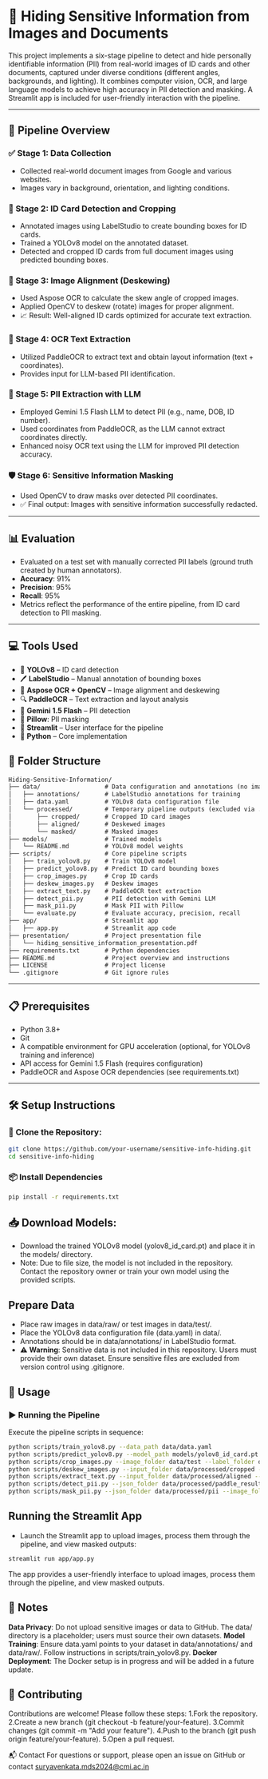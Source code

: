 # 🔐 Hiding Sensitive Information from Images and Documents
This project implements a six-stage pipeline to detect and hide personally identifiable information (PII) from real-world images of ID cards and other documents, captured under diverse conditions (different angles, backgrounds, and lighting). It combines computer vision, OCR, and large language models to achieve high accuracy in PII detection and masking. A Streamlit app is included for user-friendly interaction with the pipeline.

---

## 🚀 Pipeline Overview

### ✅ Stage 1: Data Collection

- Collected real-world document images from Google and various websites.
- Images vary in background, orientation, and lighting conditions.

### 🧭 Stage 2: ID Card Detection and Cropping

- Annotated images using LabelStudio to create bounding boxes for ID cards.
- Trained a YOLOv8 model on the annotated dataset.
- Detected and cropped ID cards from full document images using predicted bounding boxes.

### 🔄 Stage 3: Image Alignment (Deskewing)

- Used Aspose OCR to calculate the skew angle of cropped images.
- Applied OpenCV to deskew (rotate) images for proper alignment.
- 📈 Result: Well-aligned ID cards optimized for accurate text extraction.

### 📝 Stage 4: OCR Text Extraction

- Utilized PaddleOCR to extract text and obtain layout information (text + coordinates).
- Provides input for LLM-based PII identification.

### 🔎 Stage 5: PII Extraction with LLM

- Employed Gemini 1.5 Flash LLM to detect PII (e.g., name, DOB, ID number).
- Used coordinates from PaddleOCR, as the LLM cannot extract coordinates directly.
- Enhanced noisy OCR text using the LLM for improved PII detection accuracy.

### 🛡️ Stage 6: Sensitive Information Masking

- Used OpenCV to draw masks over detected PII coordinates.
- ✅ Final output: Images with sensitive information successfully redacted.

---

## 📊 Evaluation

- Evaluated on a test set with manually corrected PII labels (ground truth created by human annotators).
- **Accuracy**: 91%  
- **Precision**: 95%  
- **Recall**: 95%  
- Metrics reflect the performance of the entire pipeline, from ID card detection to PII masking.

---


## 💻 Tools Used

- 🧠 **YOLOv8** – ID card detection  
- 🖊️ **LabelStudio** – Manual annotation of bounding boxes  
- 🧾 **Aspose OCR + OpenCV** – Image alignment and deskewing  
- 🔍 **PaddleOCR** – Text extraction and layout analysis  
- 🧠 **Gemini 1.5 Flash** – PII detection
- 📓 **Pillow**: PII masking 
- 📱 **Streamlit** – User interface for the pipeline  
- 🐍 **Python** – Core implementation  



## 📁 Folder Structure

```markdown
Hiding-Sensitive-Information/
├── data/                  # Data configuration and annotations (no images included)
│   ├── annotations/       # LabelStudio annotations for training
│   ├── data.yaml          # YOLOv8 data configuration file
│   └── processed/         # Temporary pipeline outputs (excluded via .gitignore)
│       ├── cropped/       # Cropped ID card images
│       ├── aligned/       # Deskewed images
│       └── masked/        # Masked images
├── models/                # Trained models
│   └── README.md          # YOLOv8 model weights
├── scripts/               # Core pipeline scripts
│   ├── train_yolov8.py    # Train YOLOv8 model
│   ├── predict_yolov8.py  # Predict ID card bounding boxes
│   ├── crop_images.py     # Crop ID cards
│   ├── deskew_images.py   # Deskew images
│   ├── extract_text.py    # PaddleOCR text extraction
│   ├── detect_pii.py      # PII detection with Gemini LLM
│   ├── mask_pii.py        # Mask PII with Pillow
│   └── evaluate.py        # Evaluate accuracy, precision, recall
├── app/                   # Streamlit app
│   ├── app.py             # Streamlit app code
├── presentation/          # Project presentation file
│   └── hiding_sensitive_information_presentation.pdf   
├── requirements.txt       # Python dependencies
├── README.md              # Project overview and instructions
├── LICENSE                # Project license
└── .gitignore             # Git ignore rules
```

---
## 📋 Prerequisites

- Python 3.8+
- Git
- A compatible environment for GPU acceleration (optional, for YOLOv8 training and inference)
- API access for Gemini 1.5 Flash (requires configuration)
- PaddleOCR and Aspose OCR dependencies (see requirements.txt)
---

## 🛠️ Setup Instructions

### 🔄 Clone the Repository:

```bash
git clone https://github.com/your-username/sensitive-info-hiding.git
cd sensitive-info-hiding
```

### 📦 Install Dependencies

```bash
pip install -r requirements.txt
```

## 📥 Download Models:

- Download the trained YOLOv8 model (yolov8_id_card.pt) and place it in the models/ directory.
- Note: Due to file size, the model is not included in the repository. Contact the repository owner or train your own model using the provided scripts.


## Prepare Data

- Place raw images in data/raw/ or test images in data/test/.
- Place the YOLOv8 data configuration file (data.yaml) in data/.
- Annotations should be in data/annotations/ in LabelStudio format.
- ⚠️ **Warning**: Sensitive data is not included in this repository. Users must provide their own dataset. Ensure sensitive files are excluded from version control using .gitignore.

## 🧪 Usage

### ▶️ Running the Pipeline
Execute the pipeline scripts in sequence:

```bash
python scripts/train_yolov8.py --data_path data/data.yaml
python scripts/predict_yolov8.py --model_path models/yolov8_id_card.pt --source data/test --output_dir data/predictions
python scripts/crop_images.py --image_folder data/test --label_folder data/predictions/predict_train/labels --crop_folder data/processed/cropped
python scripts/deskew_images.py --input_folder data/processed/cropped --output_folder data/processed/aligned
python scripts/extract_text.py --input_folder data/processed/aligned --output_image_folder data/processed/paddle_result/images --output_json_folder data/processed/paddle_result/annotations
python scripts/detect_pii.py --json_folder data/processed/paddle_result/annotations --image_folder data/processed/aligned --output_folder data/processed/pii
python scripts/mask_pii.py --json_folder data/processed/pii --image_folder data/processed/aligned --output_folder data/processed/masked
```

## Running the Streamlit App
- Launch the Streamlit app to upload images, process them through the pipeline, and view masked outputs:
```bash
streamlit run app/app.py
```

The app provides a user-friendly interface to upload images, process them through the pipeline, and view masked outputs.


## 📝 Notes

**Data Privacy**: Do not upload sensitive images or data to GitHub. The data/ directory is a placeholder; users must source their own datasets.
**Model Training**: Ensure data.yaml points to your dataset in data/annotations/ and data/raw/. Follow instructions in scripts/train_yolov8.py.
**Docker Deployment**: The Docker setup is in progress and will be added in a future update.

## 🤝 Contributing
Contributions are welcome! Please follow these steps:
1.Fork the repository.
2.Create a new branch (git checkout -b feature/your-feature).
3.Commit changes (git commit -m "Add your feature").
4.Push to the branch (git push origin feature/your-feature).
5.Open a pull request.

📬 Contact
For questions or support, please open an issue on GitHub or contact suryavenkata.mds2024@cmi.ac.in
